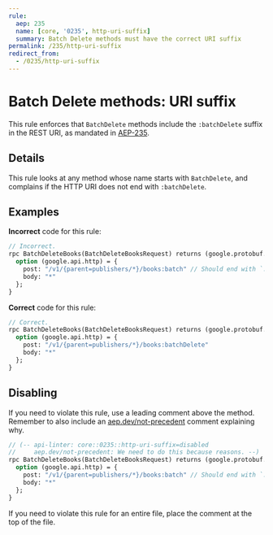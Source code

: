 ```yaml
---
rule:
  aep: 235
  name: [core, '0235', http-uri-suffix]
  summary: Batch Delete methods must have the correct URI suffix
permalink: /235/http-uri-suffix
redirect_from:
  - /0235/http-uri-suffix
---
```


# Batch Delete methods: URI suffix

This rule enforces that `BatchDelete` methods include the `:batchDelete` suffix
in the REST URI, as mandated in [AEP-235][].

## Details

This rule looks at any method whose name starts with `BatchDelete`, and
complains if the HTTP URI does not end with `:batchDelete`.

## Examples

**Incorrect** code for this rule:

```proto
// Incorrect.
rpc BatchDeleteBooks(BatchDeleteBooksRequest) returns (google.protobuf.Empty) {
  option (google.api.http) = {
    post: "/v1/{parent=publishers/*}/books:batch" // Should end with `:batchDelete`.
    body: "*"
  };
}
```

**Correct** code for this rule:

```proto
// Correct.
rpc BatchDeleteBooks(BatchDeleteBooksRequest) returns (google.protobuf.Empty) {
  option (google.api.http) = {
    post: "/v1/{parent=publishers/*}/books:batchDelete"
    body: "*"
  };
}
```

## Disabling

If you need to violate this rule, use a leading comment above the method.
Remember to also include an [aep.dev/not-precedent][] comment explaining why.

```proto
// (-- api-linter: core::0235::http-uri-suffix=disabled
//     aep.dev/not-precedent: We need to do this because reasons. --)
rpc BatchDeleteBooks(BatchDeleteBooksRequest) returns (google.protobuf.Empty) {
  option (google.api.http) = {
    post: "/v1/{parent=publishers/*}/books:batch" // Should end with `:batchDelete`.
    body: "*"
  };
}
```

If you need to violate this rule for an entire file, place the comment at the
top of the file.

[aep-235]: https://aep.dev/235
[aep.dev/not-precedent]: https://aep.dev/not-precedent
